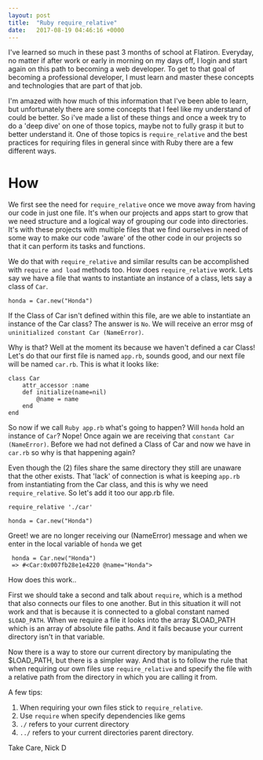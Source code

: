 ```yaml
---
layout: post
title:  "Ruby require_relative"
date:   2017-08-19 04:46:16 +0000
---
```



I've learned so much in these past 3 months of school at Flatiron. Everyday, no matter if after work or early in morning on my days off, I login and start again on this path to becoming a web developer. To get to that goal of becoming a professional developer, I must learn and master these concepts and technologies that are part of that job.

I'm amazed with how much of this information that I've been able to learn, but unfortunately there are some concepts that I feel like my understand of could be better. So i've made a list of these things and once a week try to do a 'deep dive' on one of those topics, maybe not to fully grasp it but to better understand it. One of those topics is `require_relative` and the best practices for requiring files in general since with Ruby there are a few different ways.

# How
We first see the need for `require_relative` once we move away from having our code in just one file. It's when our projects and apps start to grow that we need structure and a logical way of grouping our code into directories. It's with these projects with multiple files that we find ourselves in need of some way to make our code 'aware' of the other code in our projects so that it can perform its tasks and functions.

We do that with `require_relative` and similar results can be accomplished with `require and load` methods too. How does `require_relative` work. Lets say we have a file that wants to instantiate an instance of a class, lets say a class of `Car`.

`honda = Car.new("Honda")`

If the Class of Car isn't defined within this file, are we able to instantiate an instance of the Car class? The answer is `No`.  We will receive an error msg of `uninitialized constant Car (NameError)`.

Why is that? Well at the moment its because we haven't defined a car Class! Let's do that our first file is named `app.rb`, sounds good, and our next file will be named `car.rb`. This is what it looks like:

```
class Car	
	attr_accessor :name
	def	initialize(name=nil)
		@name = name
	end
end
```

So now if we call `Ruby app.rb` what's going to happen? Will `honda` hold an instance of `Car`? Nope! Once again we are receiving that `constant Car (NameError)`.  Before we had not defined a Class of Car and now we have in `car.rb` so why is that happening again? 

Even though the (2) files share the same directory they still are unaware that the other exists. That 'lack' of connection is what is keeping `app.rb` from instantiating from the Car class, and this is why we need `require_relative`. So let's add it too our app.rb file.

```
require_relative './car'

honda = Car.new("Honda")
```

Greet! we are no longer receiving our (NameError) message and when we enter in the local variable of `honda` we get

```
 honda = Car.new("Honda")
 => #<Car:0x007fb28e1e4220 @name="Honda"> 
```

How does this work..

First we should take a second and talk about `require`, which is a method that also connects our files to one another. But in this situation it will not work and that is because it is connected to a global constant named `$LOAD_PATH`. When we require a file it looks into the array $LOAD_PATH which is an array of absolute file paths. And it fails because your current directory isn't in that variable.

Now there is a way to store our current directory by manipulating the $LOAD_PATH, but there is a simpler way. And that is to follow the rule that when requiring our own files use `require_relative` and specify the file with a relative path from the directory in which you are calling it from. 

A few tips:
 1. When requiring your own files stick to `require_relative`.
 2. Use `require` when specify dependencies like gems
 3. `./` refers to your current directory
 4. `../` refers to your current directories parent directory.


Take Care, Nick D

